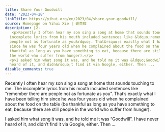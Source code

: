 ```yaml
---
title: Share Your Goodwill
date: '2023-04-28'
linkTitle: https://yihui.org/en/2023/04/share-your-goodwill/
source: Homepage on Yihui Xie | 谢益辉
description: |2-
   <p>Recently I often hear my son sing a song at home that sounds touching to me. The
  incomplete lyrics from his mouth included sentences like &ldquo;remember there are
  people not as fortunate as you&rdquo;. That&rsquo;s exactly what I have been telling him
  since he was four years old when he complained about the food on the table (be
  thankful as long as you have something to eat, because there are still people in
  the world who suffer from hunger).</p>
  <p>I asked him what song it was, and he told me it was &ldquo;Goodwill&rdquo;. I have never
  heard of it, and didn&rsquo;t find it via Google, either. Then ...
disable_comments: true
---
```

 <p>Recently I often hear my son sing a song at home that sounds touching to me. The
incomplete lyrics from his mouth included sentences like &ldquo;remember there are
people not as fortunate as you&rdquo;. That&rsquo;s exactly what I have been telling him
since he was four years old when he complained about the food on the table (be
thankful as long as you have something to eat, because there are still people in
the world who suffer from hunger).</p>
<p>I asked him what song it was, and he told me it was &ldquo;Goodwill&rdquo;. I have never
heard of it, and didn&rsquo;t find it via Google, either. Then ...